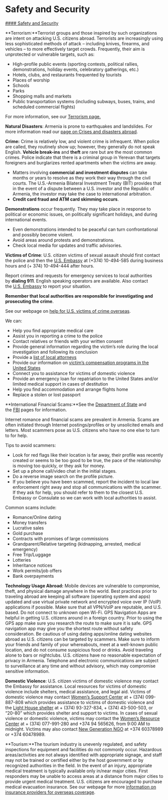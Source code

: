 # Safety and Security

[#### Safety and Security](javascript:void(0); "Safety and Security")

**Terrorism:**Terrorist groups and those inspired by such organizations are intent on attacking U.S. citizens abroad. Terrorists are increasingly using less sophisticated methods of attack – including knives, firearms, and vehicles – to more effectively target crowds. Frequently, their aim is unprotected or vulnerable targets, such as:

* High-profile public events (sporting contests, political rallies, demonstrations, holiday events, celebratory gatherings, etc.)
* Hotels, clubs, and restaurants frequented by tourists
* Places of worship
* Schools
* Parks
* Shopping malls and markets
* Public transportation systems (including subways, buses, trains, and scheduled commercial flights)

For more information, see our [Terrorism page.](https://travel.state.gov/content/travel/en/international-travel/emergencies/terrorism.html)

**Natural Disasters**: Armenia is prone to earthquakes and landslides. For more information read our [page on Crises and disasters abroad](https://travel.state.gov/content/travel/en/international-travel/emergencies/crisis_and_disaster_abroad_.html).

**Crime:** Crime is relatively low, and violent crime is infrequent. When police are called, they routinely show up; however, they generally do not speak English. **Vehicle break-ins** and **theft** are rare but are the most common crimes. Police indicate that there is a criminal group in Yerevan that targets foreigners and burglarizes rented apartments when the victims are away.

* Matters involving **commercial and investment disputes** can take months or years to resolve as they work their way through the civil courts. The U.S.-Armenia Bilateral Investment Treaty (BIT) provides that in the event of a dispute between a U.S. investor and the Republic of Armenia, the investor may take the case to international arbitration.
* **Credit card fraud and ATM card skimming occurs**.

**Demonstrations** occur frequently. They may take place in response to political or economic issues, on politically significant holidays, and during international events.

* Even demonstrations intended to be peaceful can turn confrontational and possibly become violent.
* Avoid areas around protests and demonstrations.
* Check local media for updates and traffic advisories.

**Victims of Crime**: U.S. citizen victims of sexual assault should first contact the police and then the [U.S. Embassy](https://am.usembassy.gov/embassy/yerevan/) at (+374) 10-494-585 during business hours and (+ 374) 10-494-444 after hours.

Report crimes and requests for emergency services to local authorities by **dialing 911**. English speaking operators are available. Also contact the [U.S. Embassy](https://am.usembassy.gov/) to report your situation.

**Remember that local authorities are responsible for investigating and prosecuting the crime**.

See our webpage on [help for U.S. victims of crime overseas](https://travel.state.gov/content/travel/en/international-travel/emergencies/crime.html).

We can:

* Help you find appropriate medical care
* Assist you in reporting a crime to the police
* Contact relatives or friends with your written consent
* Provide general information regarding the victim’s role during the local investigation and following its conclusion
* Provide a [list of local attorneys](https://am.usembassy.gov/u-s-citizen-services/attorneys/)
* Provide our information on [victim’s compensation programs in the United States](https://travel.state.gov/content/travel/en/international-travel/emergencies/crime.html)
* Connect you to assistance for victims of domestic violence
* Provide an emergency loan for repatriation to the United States and/or limited medical support in cases of destitution
* Help you find accommodation and arrange flights home
* Replace a stolen or lost passport

**International Financial Scams:**See the [Department of State](http://travel.state.gov/content/passports/english/emergencies/scams.html) and the [FBI](http://www.fbi.gov/scams-safety/fraud) pages for information.

Internet romance and financial scams are prevalent in Armenia. Scams are often initiated through Internet postings/profiles or by unsolicited emails and letters. Most scammers pose as U.S. citizens who have no one else to turn to for help.

Tips to avoid scammers:

* Look for red flags like their location is far away, their profile was recently created or seems to be too good to be true, the pace of the relationship is moving too quickly, or they ask for money.
* Set up a phone call/video chat in the initial stages.
* Do a reverse image search on the profile picture.
* If you believe you have been scammed, report the incident to local law enforcement right away and stop all communications with the scammer. If they ask for help, you should refer to them to the closest U.S. Embassy or Consulate so we can work with local authorities to assist.

Common scams include:

* Romance/Online dating
* Money transfers
* Lucrative sales
* Gold purchase
* Contracts with promises of large commissions
* Grandparent/Relative targeting (kidnapping, arrested, medical emergency)
* Free Trip/Luggage
* Lotteries
* Inheritance notices
* Work permits/job offers
* Bank overpayments

**Technology Usage Abroad:** Mobile devices are vulnerable to compromise, theft, and physical damage anywhere in the world. Best practices prior to traveling abroad are keeping all software (operating system and apps) updated and use virtual private network and encrypted voice over IP (VoIP) applications if possible. Make sure that all VPN/VoIP are reputable, and U.S. based. Do not connect to unknown open Wi-Fi. GPS Navigation Apps are helpful in getting U.S. citizens around in a foreign country. Prior to using the GPS app make sure you research the route to make sure it is safe. GPS navigation app may give you the shortest route without safety consideration. Be cautious of using dating apps/online dating websites abroad as U.S. citizens can be targeted by scammers. Make sure to inform your friends and family of your whereabouts, meet at a well-known public location, and do not consume suspicious food or drinks. Avoid traveling alone to bars or nightclubs. U.S. citizens have no reasonable expectation of privacy in Armenia. Telephone and electronic communications are subject to surveillance at any time and without advisory, which may compromise sensitive information.

**Domestic Violence**: U.S. citizen victims of domestic violence may contact the Embassy for assistance. Local resources for victims of domestic violence include shelters, medical assistance, and legal aid. Victims of domestic violence may contact [Women’s Support Center](https://www.womensupportcenter.org/) at + (374) 099-887-808 which provides assistance to victims of domestic violence and the [Light House shelter](https://armenianlighthouse.com/) at + (374) 93-327-834, + (374) 43-500-503, or “20-80” which provides shelter and support to victims. In cases of sexual violence or domestic violence, victims may contact the [Women’s Resource Center](https://womenofarmenia.org/) at + (374) 077-991-280 and +374 94 565626, from 9:00 AM to midnight. Victims may also contact [New Generation NGO](https://ngngo.net/en/contact-us-2/) at +374 60378989 or +374 60478989.

**Tourism:**The tourism industry is unevenly regulated, and safety inspections for equipment and facilities do not commonly occur. Hazardous areas/activities are not always identified with appropriate signage, and staff may not be trained or certified either by the host government or by recognized authorities in the field. In the event of an injury, appropriate medical treatment is typically available only in/near major cities. First responders may be unable to access areas at a distance from major cities to provide urgent medical treatment. U.S. citizens are encouraged to purchase medical evacuation insurance. See our webpage for more [information on insurance providers for overseas coverage](http://travel.state.gov/content/passports/en/go/health/insurance-providers.html).